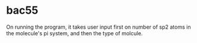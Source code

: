 # bac55

On running the program, it takes user input first on number of sp2 atoms in the molecule's pi system, and then the type of molcule.

